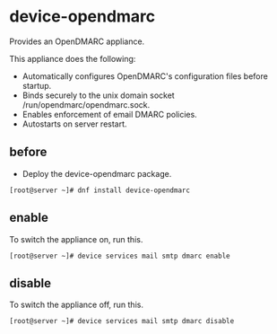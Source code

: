 # device-opendmarc
Provides an OpenDMARC appliance.

This appliance does the following:

- Automatically configures OpenDMARC's configuration files before startup.
- Binds securely to the unix domain socket /run/opendmarc/opendmarc.sock.
- Enables enforcement of email DMARC policies.
- Autostarts on server restart.

## before

- Deploy the device-opendmarc package.

```
[root@server ~]# dnf install device-opendmarc
```

## enable

To switch the appliance on, run this.

```
[root@server ~]# device services mail smtp dmarc enable 
```

## disable

To switch the appliance off, run this.

```
[root@server ~]# device services mail smtp dmarc disable  
```


